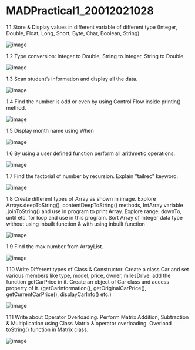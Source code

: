 # MADPractical1_20012021028

1.1 Store & Display values in different variable of different type (Integer, Double, Float, Long, Short, Byte, Char, Boolean, String)

![image](https://user-images.githubusercontent.com/104674166/187057861-25e7f981-d2d7-4ec7-a655-d670a9c8becb.png)

1.2 Type conversion:
Integer to Double, String to Integer, String to Double.

![image](https://user-images.githubusercontent.com/104674166/187057882-256908bf-2952-4212-8933-fa80127a743f.png)

1.3 Scan student’s information and display all the data.

![image](https://user-images.githubusercontent.com/104674166/187057998-a9a62e83-487c-4166-a103-d27b413ed6d5.png)

1.4 Find the number is odd or even by using Control Flow inside println() method.

![image](https://user-images.githubusercontent.com/104674166/187058030-ad22ddaa-058a-429d-a50b-1f7c5e07985d.png)

1.5 Display month name using When

![image](https://user-images.githubusercontent.com/104674166/187058058-04fcdfd3-3abd-4576-8b12-8df8b9b09674.png)

1.6 By using a user defined function perform all arithmetic operations.

![image](https://user-images.githubusercontent.com/104674166/187058102-c8e43ba7-44e9-44e9-8905-8b5b1637b00d.png)

1.7 Find the factorial of number by recursion. Explain "tailrec" keyword.

![image](https://user-images.githubusercontent.com/104674166/187058119-65485c46-d50c-4513-b9d1-6665e85ac08b.png)

1.8 Create different types of Array as shown in image. Explore Arrays.deepToString(), contentDeepToString() methods, IntArray variable .joinToString()  and use in program to print Array. Explore range, downTo, until etc. for loop and use in this program. 
Sort Array of Integer data type without using inbuilt function & with using inbuilt function

![image](https://user-images.githubusercontent.com/104674166/187058162-2f4d09fb-8636-4fc6-ac77-356e34c2c895.png)

1.9 Find the max number from ArrayList.

![image](https://user-images.githubusercontent.com/104674166/187058184-ad6989bd-9db3-4ce7-9bc2-47cf3d554bc4.png)

1.10  Write Different types of Class & Constructor. Create a class Car and set various members like type, model, price, owner, milesDrive. add the function getCarPrice in it. Create an object of Car class and access property of it. (getCarInformation(), getOriginalCarPrice(), getCurrentCarPrice(), displayCarInfo() etc.)

![image](https://user-images.githubusercontent.com/104674166/187058207-b683010a-e2cc-4fdf-97ea-6e563f27f0e9.png)

1.11 Write about Operator Overloading. Perform Matrix Addition, Subtraction & Multiplication using Class Matrix & operator overloading. Overload toString() function in Matrix class.

![image](https://user-images.githubusercontent.com/104674166/187058277-3c7fda6f-41ef-4045-bff7-d588cdf80f7f.png)


